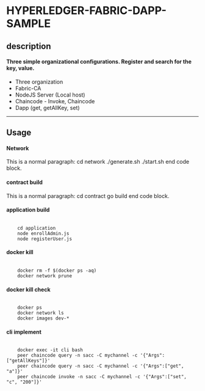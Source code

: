HYPERLEDGER-FABRIC-DAPP-SAMPLE
===
description
-------------
#### Three simple organizational configurations. Register and search for the key, value.

- Three organization
- Fabric-CA
- NodeJS Server (Local host)
- Chaincode - Invoke, Chaincode
- Dapp (get, getAllKey, set)

---------------------------------------

Usage
-------------
#### Network
This is a normal paragraph:
    cd network
    ./generate.sh
    ./start.sh
end code block.

#### contract build
This is a normal paragraph:
    cd contract
    go build
end code block.

#### application build
<pre><code>
    cd application
    node enrollAdmin.js
    node registerUser.js
</code></pre>

#### docker kill
<pre><code>
    docker rm -f $(docker ps -aq)
    docker network prune
</code></pre>

#### docker kill check
<pre><code>
    docker ps
    docker network ls
    docker images dev-*
</code></pre>

#### cli implement
<pre><code>
    docker exec -it cli bash
    peer chaincode query -n sacc -C mychannel -c '{"Args":["getAllKeys"]}'
    peer chaincode query -n sacc -C mychannel -c '{"Args":["get", "a"]}'
    peer chaincode invoke -n sacc -C mychannel -c '{"Args":["set", "c", "200"]}'
</code></pre>

